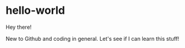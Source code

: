 # hello-world
Hey there!

New to Github and coding in general. Let's see if I can learn this stuff!
